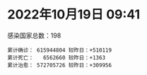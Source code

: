 
# 2022年10月19日 09:41
感染国家总数：198
```
累计确诊： 615944804 较昨日：+510119
累计死亡：   6562660 较昨日：+1363
累计治愈： 572705726 较昨日：+309956
```
<div id="main" style="width:100%;height:800px;margin-bottom:10px;"></div>
<div id="second" style="width:100%;height:1000px;margin-bottom:10px;"></div>
<div id="third" style="width:100%;height:1000px;margin-bottom:10px;"></div>
<div id="last" style="width:100%;height:3000px;"></div>

<script>
import * as echarts from "echarts";
export default {
  mounted () {
    this.chart = echarts.init(document.getElementById("main"), "dark")
    this.secondChart = echarts.init(document.getElementById("second"), "dark")
    this.thirdChart = echarts.init(document.getElementById("third"), "dark")
    this.lastChart = echarts.init(document.getElementById("last"), "dark")
    var option = {
      tooltip: { trigger: "axis", axisPointer: { type: "shadow" } },
      legend: {},
      grid: { left: "3%", right: "4%", bottom: "3%", containLabel: true },
      xAxis: { type: "value" },
      yAxis: {
        type: "category", data: ["意大利","英国","韩国","巴西","德国","法国","印度","美国",]
      },
      series: [
        { name: "新增确诊", type: "bar", stack: "total", label: { show: true }, emphasis: { focus: "series" }, data: [58357,100,29482,8856,130074,87666,1957,29860,] }, 
        { name: "累计确诊", type: "bar", stack: "total", label: { show: true }, emphasis: { focus: "series" }, data: [23172370,24021796,25194177,34805068,34888963,36355694,44633961,98907747,] }, 
        { name: "新增死亡", type: "bar", stack: "total", label: { show: true }, emphasis: { focus: "series" }, data: [113,0,43,83,248,101,8,284,] }, 
        { name: "累计死亡", type: "bar", stack: "total", label: { show: true }, emphasis: { focus: "series" }, data: [178194,208678,28899,687376,151877,156081,528913,1091086,] }, 
        { name: "累计治愈", type: "bar", stack: "total", label: { show: true }, emphasis: { focus: "series" }, data: [22450969,24692,24767158,33953433,33017800,35135604,44077068,96293705,] },]
    }
    this.chart.setOption(option);
    var secondOption = {
      tooltip: { trigger: "axis", axisPointer: { type: "shadow" } },
      legend: {},
      grid: { left: "3%", right: "4%", bottom: "3%", containLabel: true },
      xAxis: { type: "value" },
      yAxis: {
        type: "category", data: ["墨西哥","伊朗","荷兰","阿根廷","澳大利亚","越南","西班牙","土耳其","俄罗斯","日本",]
      },
      series: [
        { name: "新增确诊", type: "bar", stack: "total", label: { show: true }, emphasis: { focus: "series" }, data: [392,307,11641,0,1206,623,0,0,9474,42006,] }, 
        { name: "累计确诊", type: "bar", stack: "total", label: { show: true }, emphasis: { focus: "series" }, data: [7103339,7555010,8487703,9715464,10312818,11493894,13462593,16919638,21324431,21814973,] }, 
        { name: "新增死亡", type: "bar", stack: "total", label: { show: true }, emphasis: { focus: "series" }, data: [2,4,26,0,3,1,0,0,91,56,] }, 
        { name: "累计死亡", type: "bar", stack: "total", label: { show: true }, emphasis: { focus: "series" }, data: [330279,144527,22747,129970,15490,43158,114641,101203,389084,45946,] }, 
        { name: "累计治愈", type: "bar", stack: "total", label: { show: true }, emphasis: { focus: "series" }, data: [6376489,7329540,8384899,9578869,10216900,10599560,13257857,16815132,20638610,20454894,] },]
    }
    this.secondChart.setOption(secondOption);
    var thirdOption = {
      tooltip: { trigger: "axis", axisPointer: { type: "shadow" } },
      legend: {},
      grid: { left: "3%", right: "4%", bottom: "3%", containLabel: true },
      xAxis: { type: "value" },
      yAxis: {
        type: "category", data: ["智利","泰国","马来西亚","希腊","乌克兰","奥地利","葡萄牙","哥伦比亚","波兰","印度尼西亚",]
      },
      series: [
        { name: "新增确诊", type: "bar", stack: "total", label: { show: true }, emphasis: { focus: "series" }, data: [2703,0,1873,0,0,9235,0,0,2260,2164,] }, 
        { name: "累计确诊", type: "bar", stack: "total", label: { show: true }, emphasis: { focus: "series" }, data: [4684770,4687281,4870275,5026494,5177217,5356174,5509424,6308558,6329293,6460265,] }, 
        { name: "新增死亡", type: "bar", stack: "total", label: { show: true }, emphasis: { focus: "series" }, data: [7,0,3,0,0,15,0,0,31,18,] }, 
        { name: "累计死亡", type: "bar", stack: "total", label: { show: true }, emphasis: { focus: "series" }, data: [61455,32882,36426,33313,109206,20943,25125,141820,117931,158345,] }, 
        { name: "累计治愈", type: "bar", stack: "total", label: { show: true }, emphasis: { focus: "series" }, data: [4614151,4649509,4810424,4971140,5068011,5219043,5439840,6136591,5335940,6284382,] },]
    }
    this.thirdChart.setOption(thirdOption);
    var lastOption = {
      tooltip: { trigger: "axis", axisPointer: { type: "shadow" } },
      legend: {},
      grid: { left: "3%", right: "4%", bottom: "3%", containLabel: true },
      xAxis: { type: "value" },
      yAxis: {
        type: "category", data: ["朝鲜","西撒哈拉","蒙特塞拉特岛","梵蒂冈","红宝石公主号","钻石公主号","圣文森特岛","列支敦士登公国","安圭拉","圣多美和普林西比","特克斯和凯科斯群岛","圣基茨和尼维斯","乍得","塞拉利昂","利比里亚","科摩罗","几内亚比绍","安提瓜和巴布达","尼日尔","厄立特里亚","也门","冈比亚","摩纳哥","中非共和国","吉布提","多米尼克","萨摩亚","赤道几内亚","塔吉克斯坦","南苏丹","尼加拉瓜","格林纳达","直布罗陀","圣马力诺","布基纳法索","东帝汶","刚果（布）","索马里","贝宁","圣卢西亚","马里","海地","莱索托","巴哈马","几内亚","多哥","坦桑尼亚","毛里求斯","阿鲁巴","巴布亚新几内亚","安道尔","塞舌尔","加蓬","布隆迪","叙利亚","不丹","佛得角","毛里塔尼亚","苏丹","马达加斯加","斐济","伯利兹","圭亚那","斯威士兰","新喀里多尼亚","法属波利尼西亚","苏里南","科特迪瓦","马拉维","塞内加尔","刚果（金）","法属圭亚那","巴巴多斯","安哥拉","马耳他","喀麦隆","卢旺达","柬埔寨","波多黎各","牙买加","纳米比亚","乌干达","加纳","特立尼达和多巴哥","马尔代夫","阿富汗","萨尔瓦多","冰岛","吉尔吉斯斯坦","老挝","马提尼克岛","莫桑比克","文莱","乌兹别克斯坦","津巴布韦","尼日利亚","阿尔及利亚","黑山","卢森堡","博茨瓦纳","阿尔巴尼亚","赞比亚","肯尼亚","北马其顿","阿曼","波黑","亚美尼亚","洪都拉斯","卡塔尔","埃塞俄比亚","利比亚","埃及","委内瑞拉","摩尔多瓦","塞浦路斯","爱沙尼亚","巴勒斯坦","缅甸","多米尼加","科威特","斯里兰卡","巴林","巴拉圭","沙特阿拉伯","阿塞拜疆","拉脱维亚","蒙古国","乌拉圭","巴拿马","白俄罗斯","尼泊尔","厄瓜多尔","阿联酋","玻利维亚","古巴","哥斯达黎加","危地马拉","突尼斯","黎巴嫩","斯洛文尼亚","克罗地亚","立陶宛","摩洛哥","保加利亚","芬兰","哈萨克斯坦","挪威","巴基斯坦","爱尔兰","约旦","格鲁吉亚","新西兰","斯洛伐克","新加坡","孟加拉国","匈牙利","塞尔维亚","伊拉克","瑞典","丹麦","罗马尼亚","菲律宾","南非","捷克","秘鲁","瑞士","加拿大","比利时","以色列",]
      },
      series: [
        { name: "新增确诊", type: "bar", stack: "total", label: { show: true }, emphasis: { focus: "series" }, data: [0,0,0,0,0,0,0,0,0,11,0,0,0,0,0,0,0,0,0,0,0,0,0,0,0,0,0,0,0,0,0,0,0,72,0,0,0,0,0,0,0,0,0,0,0,5,0,0,0,0,0,0,0,45,1,1,0,53,0,0,0,0,0,0,0,0,0,0,4,0,0,0,0,0,36,0,0,5,0,0,0,0,0,0,0,227,0,171,0,15,0,0,2749,0,0,0,9,89,0,0,28,0,48,57,0,45,0,0,612,20,0,0,54,0,0,1063,37,284,0,0,13,348,0,240,69,872,121,0,725,0,42,0,300,0,0,0,732,114,0,2819,363,1139,33,787,0,18,97,0,0,0,0,0,358,11934,287,0,1440,0,0,1039,882,1213,397,2429,95,36808,0,7774,654,] }, 
        { name: "累计确诊", type: "bar", stack: "total", label: { show: true }, emphasis: { focus: "series" }, data: [1,10,11,29,620,712,2298,3026,3866,6263,6380,6541,7613,7752,7988,8481,8831,9106,9931,10182,11939,12508,14790,15151,15690,15760,15941,17117,17786,17823,18491,19536,20121,21363,21631,23288,24837,27223,27782,29550,32711,33764,34490,37334,37999,39261,39679,40548,42914,45264,46366,47141,48810,50334,57338,62248,62397,63163,63449,66687,68248,68926,71404,73436,74210,76706,81131,87602,88061,88630,92972,94073,103014,103131,115072,121652,132530,137975,151732,151931,169253,169396,170321,184261,185194,201503,201785,206134,206334,216116,222830,230370,234582,244421,257893,265937,270766,281979,297757,326344,332673,333644,338647,343722,398424,399544,444869,456886,463328,493803,507024,515645,545377,591853,593542,605443,620794,628861,647205,661333,670942,686317,717260,819323,822686,945174,984109,988527,989005,994037,1000233,1006922,1033458,1109037,1111260,1127602,1134249,1146044,1216999,1219095,1242154,1262782,1265265,1272015,1323455,1394305,1463668,1573435,1668301,1746997,1780691,1814890,1849960,2029195,2033119,2120543,2391427,2460868,2604866,3128640,3281047,3986028,4024129,4143498,4150832,4181255,4293273,4594338,4674065,] }, 
        { name: "新增死亡", type: "bar", stack: "total", label: { show: true }, emphasis: { focus: "series" }, data: [0,0,0,0,0,0,0,0,0,0,0,0,0,0,0,0,0,0,0,0,0,0,0,0,0,0,0,0,0,0,0,0,0,0,0,0,0,0,0,0,0,0,0,0,0,1,0,0,0,0,0,0,0,0,0,0,0,0,0,0,0,0,0,0,0,0,0,0,1,0,0,0,0,0,0,0,0,0,0,0,0,0,0,0,0,1,0,0,0,0,0,0,0,0,0,0,0,0,0,0,0,0,0,1,0,0,0,0,0,0,0,0,0,0,0,16,0,1,0,0,1,0,0,1,3,8,0,0,1,0,0,0,0,0,0,0,5,3,0,0,7,6,1,6,0,0,0,0,0,0,0,0,5,5,6,0,10,0,0,11,7,34,0,32,0,8,0,34,11,] }, 
        { name: "累计死亡", type: "bar", stack: "total", label: { show: true }, emphasis: { focus: "series" }, data: [1,1,1,0,10,13,12,59,12,77,36,46,193,126,294,161,176,146,312,103,2158,372,63,113,189,74,29,183,125,138,225,237,108,118,387,138,386,1361,163,404,742,857,706,833,456,288,845,1030,227,668,155,169,306,38,3163,21,410,995,4964,1410,878,687,1281,1422,314,649,1385,827,2683,1968,1444,410,560,1917,806,1935,1467,3056,2609,3320,4065,3628,1460,4235,308,7812,4230,213,2991,758,1047,2224,225,1637,5606,3155,6881,2784,1133,2790,3591,4017,5678,9554,4260,16160,8706,11007,683,7572,6437,24613,5820,11870,1189,2729,5404,19471,4384,2565,16770,1523,19596,9384,9935,6036,2179,7510,8506,7118,12018,35904,2347,22237,8530,8974,19859,29257,10688,6855,17039,9369,16280,37801,6242,13692,4153,30621,7952,14122,16900,3047,20523,1651,29408,47680,17154,25356,20407,7206,67131,63581,102246,41420,216877,14211,45689,32810,11728,] }, 
        { name: "累计治愈", type: "bar", stack: "total", label: { show: true }, emphasis: { focus: "series" }, data: [0,9,2,29,0,699,2233,2948,3849,6175,6321,6482,4874,4393,7682,8316,8310,8954,8890,10077,9124,12028,14671,14536,15427,15673,1605,16713,17264,17335,4225,19248,16579,20998,21143,23102,24006,13182,27464,29095,31870,31434,25980,36226,37073,38862,183,38894,42438,43982,46087,46446,48353,50104,54161,61564,61923,61924,57525,65267,66307,68215,70077,71973,73884,33500,49626,86720,84973,86548,83522,11254,102024,101155,113532,118616,131027,134854,129614,99392,164813,100431,168397,177081,163687,179884,179410,75685,196406,7660,0,228146,222140,241486,251904,259259,182370,278415,288991,322955,327504,329585,332837,333833,384669,377272,433602,132498,459980,472030,500547,442182,538948,504142,584124,524990,614946,597898,642571,657776,654128,682401,697361,805851,812339,927470,981096,980097,979570,985592,987479,969659,1012343,1061701,1102656,860711,1112851,983630,1087587,1180880,1221683,1238738,1248834,1223729,1289174,1379442,1458303,1538689,1653495,1731007,1637293,1798540,1824470,1931487,1975406,2036700,2344594,2435048,2560430,3107863,3203467,3897408,3912506,4086989,3929981,4050935,4180352,4483029,4656698,] },]
    }
    this.lastChart.setOption(lastOption);
  }
};
</script>

|国家|新增确诊|累计确诊|新增死亡|累计死亡|累计治愈|
|:--:|---:|---:|---:|---:|---:|
|美国|29860|98907747|284|1091086|96293705|
|印度|1957|44633961|8|528913|44077068|
|法国|87666|36355694|101|156081|35135604|
|德国|130074|34888963|248|151877|33017800|
|巴西|8856|34805068|83|687376|33953433|
|韩国|29482|25194177|43|28899|24767158|
|英国|100|24021796|0|208678|24692|
|意大利|58357|23172370|113|178194|22450969|
|日本|42006|21814973|56|45946|20454894|
|俄罗斯|9474|21324431|91|389084|20638610|
|土耳其|0|16919638|0|101203|16815132|
|西班牙|0|13462593|0|114641|13257857|
|越南|623|11493894|1|43158|10599560|
|澳大利亚|1206|10312818|3|15490|10216900|
|阿根廷|0|9715464|0|129970|9578869|
|荷兰|11641|8487703|26|22747|8384899|
|伊朗|307|7555010|4|144527|7329540|
|墨西哥|392|7103339|2|330279|6376489|
|印度尼西亚|2164|6460265|18|158345|6284382|
|波兰|2260|6329293|31|117931|5335940|
|哥伦比亚|0|6308558|0|141820|6136591|
|葡萄牙|0|5509424|0|25125|5439840|
|奥地利|9235|5356174|15|20943|5219043|
|乌克兰|0|5177217|0|109206|5068011|
|希腊|0|5026494|0|33313|4971140|
|马来西亚|1873|4870275|3|36426|4810424|
|泰国|0|4687281|0|32882|4649509|
|智利|2703|4684770|7|61455|4614151|
|以色列|654|4674065|11|11728|4656698|
|比利时|7774|4594338|34|32810|4483029|
|加拿大|0|4293273|0|45689|4180352|
|瑞士|36808|4181255|8|14211|4050935|
|秘鲁|95|4150832|0|216877|3929981|
|捷克|2429|4143498|32|41420|4086989|
|南非|397|4024129|0|102246|3912506|
|菲律宾|1213|3986028|34|63581|3897408|
|罗马尼亚|882|3281047|7|67131|3203467|
|丹麦|1039|3128640|11|7206|3107863|
|瑞典|0|2604866|0|20407|2560430|
|伊拉克|0|2460868|0|25356|2435048|
|塞尔维亚|1440|2391427|10|17154|2344594|
|匈牙利|0|2120543|0|47680|2036700|
|孟加拉国|287|2033119|6|29408|1975406|
|新加坡|11934|2029195|5|1651|1931487|
|斯洛伐克|358|1849960|5|20523|1824470|
|新西兰|0|1814890|0|3047|1798540|
|格鲁吉亚|0|1780691|0|16900|1637293|
|约旦|0|1746997|0|14122|1731007|
|爱尔兰|0|1668301|0|7952|1653495|
|巴基斯坦|0|1573435|0|30621|1538689|
|挪威|97|1463668|0|4153|1458303|
|哈萨克斯坦|18|1394305|0|13692|1379442|
|芬兰|0|1323455|0|6242|1289174|
|保加利亚|787|1272015|6|37801|1223729|
|摩洛哥|33|1265265|1|16280|1248834|
|立陶宛|1139|1262782|6|9369|1238738|
|克罗地亚|363|1242154|7|17039|1221683|
|斯洛文尼亚|2819|1219095|0|6855|1180880|
|黎巴嫩|0|1216999|0|10688|1087587|
|突尼斯|114|1146044|3|29257|983630|
|危地马拉|732|1134249|5|19859|1112851|
|哥斯达黎加|0|1127602|0|8974|860711|
|古巴|0|1111260|0|8530|1102656|
|玻利维亚|0|1109037|0|22237|1061701|
|阿联酋|300|1033458|0|2347|1012343|
|厄瓜多尔|0|1006922|0|35904|969659|
|尼泊尔|42|1000233|0|12018|987479|
|白俄罗斯|0|994037|0|7118|985592|
|巴拿马|725|989005|1|8506|979570|
|乌拉圭|0|988527|0|7510|980097|
|蒙古国|121|984109|0|2179|981096|
|拉脱维亚|872|945174|8|6036|927470|
|阿塞拜疆|69|822686|3|9935|812339|
|沙特阿拉伯|240|819323|1|9384|805851|
|巴拉圭|0|717260|0|19596|697361|
|巴林|348|686317|0|1523|682401|
|斯里兰卡|13|670942|1|16770|654128|
|科威特|0|661333|0|2565|657776|
|多米尼加|0|647205|0|4384|642571|
|缅甸|284|628861|1|19471|597898|
|巴勒斯坦|37|620794|0|5404|614946|
|爱沙尼亚|1063|605443|16|2729|524990|
|塞浦路斯|0|593542|0|1189|584124|
|摩尔多瓦|0|591853|0|11870|504142|
|委内瑞拉|54|545377|0|5820|538948|
|埃及|0|515645|0|24613|442182|
|利比亚|0|507024|0|6437|500547|
|埃塞俄比亚|20|493803|0|7572|472030|
|卡塔尔|612|463328|0|683|459980|
|洪都拉斯|0|456886|0|11007|132498|
|亚美尼亚|0|444869|0|8706|433602|
|波黑|45|399544|0|16160|377272|
|阿曼|0|398424|0|4260|384669|
|北马其顿|57|343722|1|9554|333833|
|肯尼亚|48|338647|0|5678|332837|
|赞比亚|0|333644|0|4017|329585|
|阿尔巴尼亚|28|332673|0|3591|327504|
|博茨瓦纳|0|326344|0|2790|322955|
|卢森堡|0|297757|0|1133|288991|
|黑山|89|281979|0|2784|278415|
|阿尔及利亚|9|270766|0|6881|182370|
|尼日利亚|0|265937|0|3155|259259|
|津巴布韦|0|257893|0|5606|251904|
|乌兹别克斯坦|0|244421|0|1637|241486|
|文莱|2749|234582|0|225|222140|
|莫桑比克|0|230370|0|2224|228146|
|马提尼克岛|0|222830|0|1047|0|
|老挝|15|216116|0|758|7660|
|吉尔吉斯斯坦|0|206334|0|2991|196406|
|冰岛|171|206134|0|213|75685|
|萨尔瓦多|0|201785|0|4230|179410|
|阿富汗|227|201503|1|7812|179884|
|马尔代夫|0|185194|0|308|163687|
|特立尼达和多巴哥|0|184261|0|4235|177081|
|加纳|0|170321|0|1460|168397|
|乌干达|0|169396|0|3628|100431|
|纳米比亚|0|169253|0|4065|164813|
|牙买加|0|151931|0|3320|99392|
|波多黎各|0|151732|0|2609|129614|
|柬埔寨|5|137975|0|3056|134854|
|卢旺达|0|132530|0|1467|131027|
|喀麦隆|0|121652|0|1935|118616|
|马耳他|36|115072|0|806|113532|
|安哥拉|0|103131|0|1917|101155|
|巴巴多斯|0|103014|0|560|102024|
|法属圭亚那|0|94073|0|410|11254|
|刚果（金）|0|92972|0|1444|83522|
|塞内加尔|0|88630|0|1968|86548|
|马拉维|4|88061|1|2683|84973|
|科特迪瓦|0|87602|0|827|86720|
|苏里南|0|81131|0|1385|49626|
|法属波利尼西亚|0|76706|0|649|33500|
|新喀里多尼亚|0|74210|0|314|73884|
|斯威士兰|0|73436|0|1422|71973|
|圭亚那|0|71404|0|1281|70077|
|伯利兹|0|68926|0|687|68215|
|斐济|0|68248|0|878|66307|
|马达加斯加|0|66687|0|1410|65267|
|苏丹|0|63449|0|4964|57525|
|毛里塔尼亚|53|63163|0|995|61924|
|佛得角|0|62397|0|410|61923|
|不丹|1|62248|0|21|61564|
|叙利亚|1|57338|0|3163|54161|
|布隆迪|45|50334|0|38|50104|
|加蓬|0|48810|0|306|48353|
|塞舌尔|0|47141|0|169|46446|
|安道尔|0|46366|0|155|46087|
|巴布亚新几内亚|0|45264|0|668|43982|
|阿鲁巴|0|42914|0|227|42438|
|毛里求斯|0|40548|0|1030|38894|
|坦桑尼亚|0|39679|0|845|183|
|多哥|5|39261|1|288|38862|
|几内亚|0|37999|0|456|37073|
|巴哈马|0|37334|0|833|36226|
|莱索托|0|34490|0|706|25980|
|海地|0|33764|0|857|31434|
|马里|0|32711|0|742|31870|
|圣卢西亚|0|29550|0|404|29095|
|贝宁|0|27782|0|163|27464|
|索马里|0|27223|0|1361|13182|
|刚果（布）|0|24837|0|386|24006|
|东帝汶|0|23288|0|138|23102|
|布基纳法索|0|21631|0|387|21143|
|圣马力诺|72|21363|0|118|20998|
|直布罗陀|0|20121|0|108|16579|
|格林纳达|0|19536|0|237|19248|
|尼加拉瓜|0|18491|0|225|4225|
|南苏丹|0|17823|0|138|17335|
|塔吉克斯坦|0|17786|0|125|17264|
|赤道几内亚|0|17117|0|183|16713|
|萨摩亚|0|15941|0|29|1605|
|多米尼克|0|15760|0|74|15673|
|吉布提|0|15690|0|189|15427|
|中非共和国|0|15151|0|113|14536|
|摩纳哥|0|14790|0|63|14671|
|冈比亚|0|12508|0|372|12028|
|也门|0|11939|0|2158|9124|
|厄立特里亚|0|10182|0|103|10077|
|尼日尔|0|9931|0|312|8890|
|安提瓜和巴布达|0|9106|0|146|8954|
|几内亚比绍|0|8831|0|176|8310|
|科摩罗|0|8481|0|161|8316|
|利比里亚|0|7988|0|294|7682|
|塞拉利昂|0|7752|0|126|4393|
|乍得|0|7613|0|193|4874|
|圣基茨和尼维斯|0|6541|0|46|6482|
|特克斯和凯科斯群岛|0|6380|0|36|6321|
|圣多美和普林西比|11|6263|0|77|6175|
|安圭拉|0|3866|0|12|3849|
|列支敦士登公国|0|3026|0|59|2948|
|圣文森特岛|0|2298|0|12|2233|
|钻石公主号|0|712|0|13|699|
|红宝石公主号|0|620|0|10|0|
|梵蒂冈|0|29|0|0|29|
|蒙特塞拉特岛|0|11|0|1|2|
|西撒哈拉|0|10|0|1|9|
|朝鲜|0|1|0|1|0|

